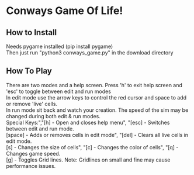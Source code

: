 # Conways Game Of Life!</br>
## How to Install
Needs pygame installed (pip install pygame)</br>
Then just run "python3 conways_game.py" in the download directory

## How To Play
There are two modes and a help screen. Press 'h' to exit help screen and 'esc' to toggle between edit and run modes</br>
In edit mode use the arrow keys to control the red cursor and space to add or remove 'live' cells.</br>
In run mode sit back and watch your creation. The speed of the sim may be changed during both edit & run modes.</br>
Special Keys:","[h] - Open and closes help menu", "[esc] - Switches between edit and run mode.</br>
[space] - Adds or removes cells in edit mode", "[del] - Clears all live cells in edit mode. </br>
[s] - Changes the size of cells", "[c] - Changes the color of cells", "[q] - Changes game speed. </br>
[g] - Toggles Grid lines. Note: Gridlines on small and fine may cause performance issues. </br>
